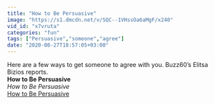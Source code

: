 ```yaml
---
title: "How to Be Persuasive"
image: "https://s1.dmcdn.net/v/SQC--1VHssOa6aMgF/x240"
vid_id: "x7vruta"
categories: "fun"
tags: ["Persuasive","someone","agree"]
date: "2020-08-27T18:57:05+03:00"
---
```

Here are a few ways to get someone to agree with you. Buzz60’s Elitsa Bizios reports.<br><b>How to Be Persuasive</b><br> <i>How to Be Persuasive</i><br> <u>How to Be Persuasive</u>
